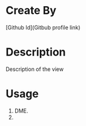 
![]()

# Create By 
[Github Id](Gitbub profile link)


# Description
Description of the view

# Usage
1.   DME.
2. 